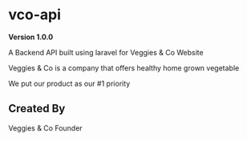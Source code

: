 # vco-api

**Version 1.0.0**

A Backend API built using laravel for Veggies & Co Website

Veggies & Co is a company that offers healthy home grown vegetable

We put our product as our #1 priority

## Created By

Veggies & Co Founder
